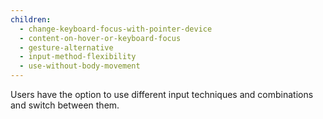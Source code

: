 ```yaml
---
children:
  - change-keyboard-focus-with-pointer-device
  - content-on-hover-or-keyboard-focus
  - gesture-alternative
  - input-method-flexibility
  - use-without-body-movement
---
```


Users have the option to use different input techniques and combinations and switch between them.
